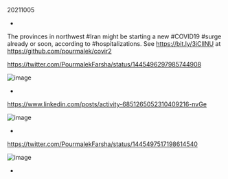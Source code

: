 
20211005

*

The provinces in northwest #Iran might be starting a new #COVID19 #surge already or soon, according to #hospitalizations. See https://bit.ly/3iCIlNU at https://github.com/pourmalek/covir2

https://twitter.com/PourmalekFarsha/status/1445496297985744908

![image](https://user-images.githubusercontent.com/30849720/136103308-9740a432-2069-41ca-a245-31f3889a1487.png)

*

https://www.linkedin.com/posts/activity-6851265052310409216-nvGe

![image](https://user-images.githubusercontent.com/30849720/136104566-9ea7c246-8c08-418a-9d14-31c635a24109.png)

*

https://twitter.com/PourmalekFarsha/status/1445497517198614540

![image](https://user-images.githubusercontent.com/30849720/136103655-db8c967c-9c1b-4fbd-88cf-cd9b7c65f1c7.png)

*

